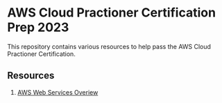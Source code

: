 # AWS Cloud Practioner Certification Prep 2023

This repository contains various resources to help pass the AWS Cloud Practioner Certification.

## Resources

1. [AWS Web Services Overiew](https://docs.aws.amazon.com/whitepapers/latest/aws-overview/introduction.html?did=wp_card&trk=wp_card)
